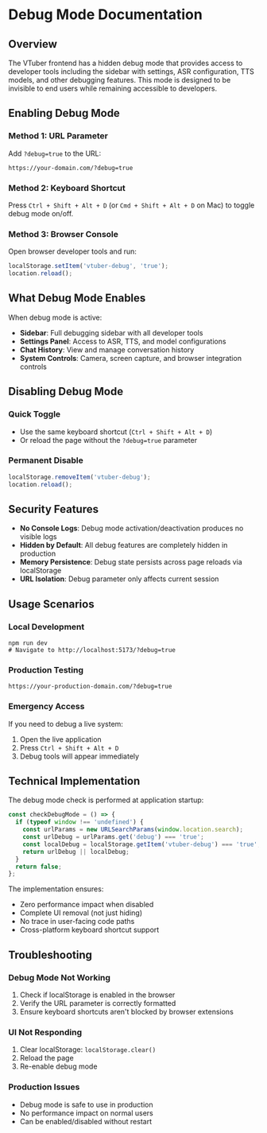 # Debug Mode Documentation

## Overview

The VTuber frontend has a hidden debug mode that provides access to developer tools including the sidebar with settings, ASR configuration, TTS models, and other debugging features. This mode is designed to be invisible to end users while remaining accessible to developers.

## Enabling Debug Mode

### Method 1: URL Parameter
Add `?debug=true` to the URL:
```
https://your-domain.com/?debug=true
```

### Method 2: Keyboard Shortcut
Press `Ctrl + Shift + Alt + D` (or `Cmd + Shift + Alt + D` on Mac) to toggle debug mode on/off.

### Method 3: Browser Console
Open browser developer tools and run:
```javascript
localStorage.setItem('vtuber-debug', 'true');
location.reload();
```

## What Debug Mode Enables

When debug mode is active:
- **Sidebar**: Full debugging sidebar with all developer tools
- **Settings Panel**: Access to ASR, TTS, and model configurations
- **Chat History**: View and manage conversation history
- **System Controls**: Camera, screen capture, and browser integration controls

## Disabling Debug Mode

### Quick Toggle
- Use the same keyboard shortcut (`Ctrl + Shift + Alt + D`)
- Or reload the page without the `?debug=true` parameter

### Permanent Disable
```javascript
localStorage.removeItem('vtuber-debug');
location.reload();
```

## Security Features

- **No Console Logs**: Debug mode activation/deactivation produces no visible logs
- **Hidden by Default**: All debug features are completely hidden in production
- **Memory Persistence**: Debug state persists across page reloads via localStorage
- **URL Isolation**: Debug parameter only affects current session

## Usage Scenarios

### Local Development
```
npm run dev
# Navigate to http://localhost:5173/?debug=true
```

### Production Testing
```
https://your-production-domain.com/?debug=true
```

### Emergency Access
If you need to debug a live system:
1. Open the live application
2. Press `Ctrl + Shift + Alt + D`
3. Debug tools will appear immediately

## Technical Implementation

The debug mode check is performed at application startup:
```typescript
const checkDebugMode = () => {
  if (typeof window !== 'undefined') {
    const urlParams = new URLSearchParams(window.location.search);
    const urlDebug = urlParams.get('debug') === 'true';
    const localDebug = localStorage.getItem('vtuber-debug') === 'true';
    return urlDebug || localDebug;
  }
  return false;
};
```

The implementation ensures:
- Zero performance impact when disabled
- Complete UI removal (not just hiding)
- No trace in user-facing code paths
- Cross-platform keyboard shortcut support

## Troubleshooting

### Debug Mode Not Working
1. Check if localStorage is enabled in the browser
2. Verify the URL parameter is correctly formatted
3. Ensure keyboard shortcuts aren't blocked by browser extensions

### UI Not Responding
1. Clear localStorage: `localStorage.clear()`
2. Reload the page
3. Re-enable debug mode

### Production Issues
- Debug mode is safe to use in production
- No performance impact on normal users
- Can be enabled/disabled without restart
